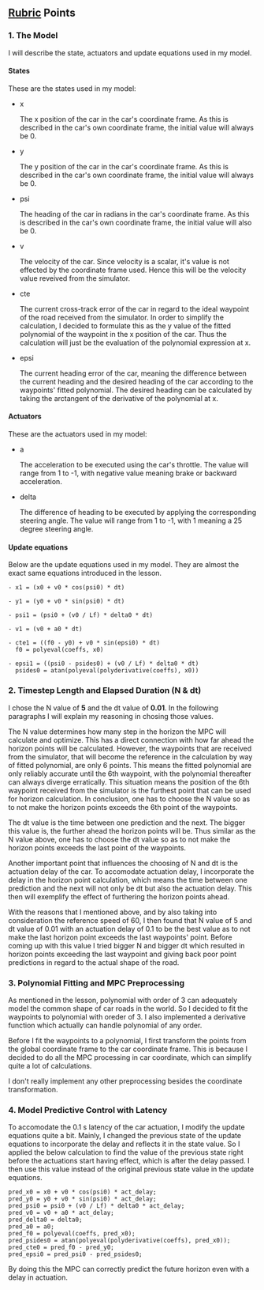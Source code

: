 ## [Rubric](https://review.udacity.com/#!/rubrics/896/view) Points

### 1. The Model
I will describe the state, actuators and update equations used in my model.

#### States
These are the states used in my model:
- x

  The x position of the car in the car's coordinate frame. As this is described in the car's own coordinate frame, the initial value will always be 0.

- y

  The y position of the car in the car's coordinate frame. As this is described in the car's own coordinate frame, the initial value will always be 0.

- psi

  The heading of the car in radians in the car's coordinate frame. As this is described in the car's own coordinate frame, the initial value will also be 0.

- v

  The velocity of the car. Since velocity is a scalar, it's value is not effected by the coordinate frame used. Hence this will be the velocity value reveived from the simulator.

- cte

  The current cross-track error of the car in regard to the ideal waypoint of the road received from the simulator. In order to simplify the calculation, I decided to formulate this as the y value of the fitted polynomial of the waypoint in the x position of the car. Thus the calculation will just be the evaluation of the polynomial expression at x.

- epsi

  The current heading error of the car, meaning the difference between the current heading and the desired heading of the car according to the waypoints' fitted polynomial. The desired heading can be calculated by taking the arctangent of the derivative of the polynomial at x.

#### Actuators
These are the actuators used in my model:
- a

  The acceleration to be executed using the car's throttle. The value will range from 1 to -1, with negative value meaning brake or backward acceleration.

- delta

  The difference of heading to be executed by applying the corresponding steering angle. The value will range from 1 to -1, with 1 meaning a 25 degree steering angle.

#### Update equations
Below are the update equations used in my model. They are almost the exact same equations introduced in the lesson.
```
- x1 = (x0 + v0 * cos(psi0) * dt)

- y1 = (y0 + v0 * sin(psi0) * dt)

- psi1 = (psi0 + (v0 / Lf) * delta0 * dt)

- v1 = (v0 + a0 * dt)

- cte1 = ((f0 - y0) + v0 * sin(epsi0) * dt)
  f0 = polyeval(coeffs, x0)

- epsi1 = ((psi0 - psides0) + (v0 / Lf) * delta0 * dt)
  psides0 = atan(polyeval(polyderivative(coeffs), x0))
```

### 2. Timestep Length and Elapsed Duration (N & dt)
I chose the N value of **5** and the dt value of **0.01**. In the following paragraphs I will explain my reasoning in chosing those values.

The N value determines how many step in the horizon the MPC will calculate and optimize. This has a direct connection with how far ahead the horizon points will be calculated. However, the waypoints that are received from the simulator, that will become the reference in the calculation by way of fitted polynomial, are only 6 points. This means the fitted polynomial are only reliably accurate until the 6th waypoint, with the polynomial thereafter can always diverge erratically. This situation means the position of the 6th waypoint received from the simulator is the furthest point that can be used for horizon calculation. In conclusion, one has to choose the N value so as to not make the horizon points exceeds the 6th point of the waypoints.

The dt value is the time between one prediction and the next. The bigger this value is, the further ahead the horizon points will be. Thus similar as the N value above, one has to choose the dt value so as to not make the horizon points exceeds the last point of the waypoints.

Another important point that influences the choosing of N and dt is the actuation delay of the car. To accomodate actuation delay, I incorporate the delay in the horizon point calculation, which means the time between one prediction and the next will not only be dt but also the actuation delay. This then will exemplify the effect of furthering the horizon points ahead.

With the reasons that I mentioned above, and by also taking into consideration the reference speed of 60, I then found that N value of 5 and dt value of 0.01 with an actuation delay of 0.1 to be the best value as to not make the last horizon point exceeds the last waypoints' point. Before coming up with this value I tried bigger N and bigger dt which resulted in horizon points exceeding the last waypoint and giving back poor point predictions in regard to the actual shape of the road.

### 3. Polynomial Fitting and MPC Preprocessing
As mentioned in the lesson, polynomial with order of 3 can adequately model the common shape of car roads in the world. So I decided to fit the waypoints to polynomial with oreder of 3. I also implemented a derivative function which actually can handle polynomial of any order.

Before I fit the waypoints to a polynomial, I first transform the points from the global coordinate frame to the car coordinate frame. This is because I decided to do all the MPC processing in car coordinate, which can simplify quite a lot of calculations.

I don't really implement any other preprocessing besides the coordinate transformation.

### 4. Model Predictive Control with Latency
To accomodate the 0.1 s latency of the car actuation, I modify the update equations quite a bit. Mainly, I changed the previous state of the update equations to incorporate the delay and reflects it in the state value. So I applied the below calculation to find the value of the previous state right before the actuations start having effect, which is after the delay passed. I then use this value instead of the original previous state value in the update equations.
```
pred_x0 = x0 + v0 * cos(psi0) * act_delay;
pred_y0 = y0 + v0 * sin(psi0) * act_delay;
pred_psi0 = psi0 + (v0 / Lf) * delta0 * act_delay;
pred_v0 = v0 + a0 * act_delay;
pred_delta0 = delta0;
pred_a0 = a0;
pred_f0 = polyeval(coeffs, pred_x0);
pred_psides0 = atan(polyeval(polyderivative(coeffs), pred_x0));
pred_cte0 = pred_f0 - pred_y0;
pred_epsi0 = pred_psi0 - pred_psides0;
```
By doing this the MPC can correctly predict the future horizon even with a delay in actuation.
